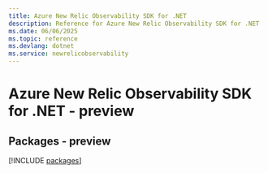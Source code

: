 ```yaml
---
title: Azure New Relic Observability SDK for .NET
description: Reference for Azure New Relic Observability SDK for .NET
ms.date: 06/06/2025
ms.topic: reference
ms.devlang: dotnet
ms.service: newrelicobservability
---
```

# Azure New Relic Observability SDK for .NET - preview
## Packages - preview
[!INCLUDE [packages](new-relic-observability-index.md)]